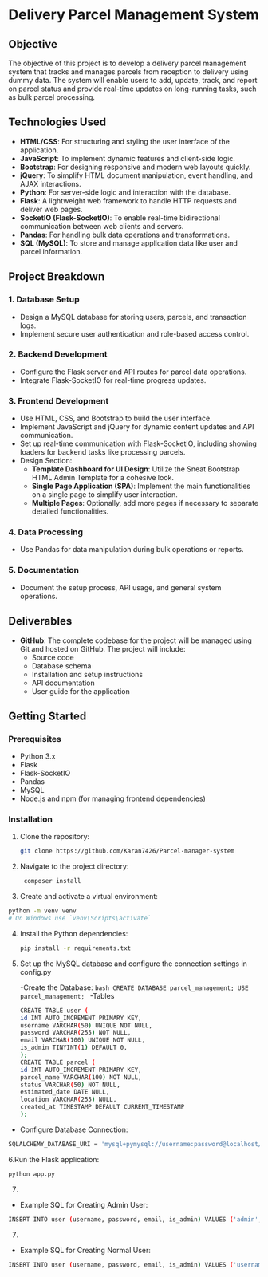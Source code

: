 # Delivery Parcel Management System

## Objective

The objective of this project is to develop a delivery parcel management system that tracks and manages parcels from reception to delivery using dummy data. The system will enable users to add, update, track, and report on parcel status and provide real-time updates on long-running tasks, such as bulk parcel processing.

## Technologies Used

- **HTML/CSS**: For structuring and styling the user interface of the application.
- **JavaScript**: To implement dynamic features and client-side logic.
- **Bootstrap**: For designing responsive and modern web layouts quickly.
- **jQuery**: To simplify HTML document manipulation, event handling, and AJAX interactions.
- **Python**: For server-side logic and interaction with the database.
- **Flask**: A lightweight web framework to handle HTTP requests and deliver web pages.
- **SocketIO (Flask-SocketIO)**: To enable real-time bidirectional communication between web clients and servers.
- **Pandas**: For handling bulk data operations and transformations.
- **SQL (MySQL)**: To store and manage application data like user and parcel information.

## Project Breakdown

### 1. Database Setup

- Design a MySQL database for storing users, parcels, and transaction logs.
- Implement secure user authentication and role-based access control.

### 2. Backend Development

- Configure the Flask server and API routes for parcel data operations.
- Integrate Flask-SocketIO for real-time progress updates.

### 3. Frontend Development

- Use HTML, CSS, and Bootstrap to build the user interface.
- Implement JavaScript and jQuery for dynamic content updates and API communication.
- Set up real-time communication with Flask-SocketIO, including showing loaders for backend tasks like processing parcels.
- Design Section:
  - **Template Dashboard for UI Design**: Utilize the Sneat Bootstrap HTML Admin Template for a cohesive look.
  - **Single Page Application (SPA)**: Implement the main functionalities on a single page to simplify user interaction.
  - **Multiple Pages**: Optionally, add more pages if necessary to separate detailed functionalities.

### 4. Data Processing

- Use Pandas for data manipulation during bulk operations or reports.

### 5. Documentation

- Document the setup process, API usage, and general system operations.

## Deliverables

- **GitHub**: The complete codebase for the project will be managed using Git and hosted on GitHub. The project will include:
  - Source code
  - Database schema
  - Installation and setup instructions
  - API documentation
  - User guide for the application

## Getting Started

### Prerequisites

- Python 3.x
- Flask
- Flask-SocketIO
- Pandas
- MySQL
- Node.js and npm (for managing frontend dependencies)

### Installation

1. Clone the repository:

   ```bash
   git clone https://github.com/Karan7426/Parcel-manager-system

2. Navigate to the project directory:
   ```bash
    composer install
    ```
3. Create and activate a virtual environment:

```bash
python -m venv venv
# On Windows use `venv\Scripts\activate`
```
4. Install the Python dependencies:
    ```bash
   pip install -r requirements.txt
5. Set up the MySQL database and configure the connection settings in config.py
  
   -Create the Database:
         ```bash
          CREATE DATABASE parcel_management;
          USE parcel_management;
         ```
   -Tables
    ```bash
    CREATE TABLE user (
    id INT AUTO_INCREMENT PRIMARY KEY,
    username VARCHAR(50) UNIQUE NOT NULL,
    password VARCHAR(255) NOT NULL,
    email VARCHAR(100) UNIQUE NOT NULL,
    is_admin TINYINT(1) DEFAULT 0,  
   );
    CREATE TABLE parcel (
    id INT AUTO_INCREMENT PRIMARY KEY,
    parcel_name VARCHAR(100) NOT NULL,
    status VARCHAR(50) NOT NULL,
    estimated_date DATE NULL,
    location VARCHAR(255) NULL,
    created_at TIMESTAMP DEFAULT CURRENT_TIMESTAMP
    );
      ```
- Configure Database Connection:
```bash
SQLALCHEMY_DATABASE_URI = 'mysql+pymysql://username:password@localhost/parcel_management'
```

6.Run the Flask application:
```bash
python app.py
```

7.
- Example SQL for Creating Admin User:
```bash
INSERT INTO user (username, password, email, is_admin) VALUES ('admin', 'your_hashed_password', 'admin@example.com', 1);
```
7.
- Example SQL for Creating Normal User:
```bash
INSERT INTO user (username, password, email, is_admin) VALUES ('username', 'your_hashed_password', 'user@example.com', 0);


